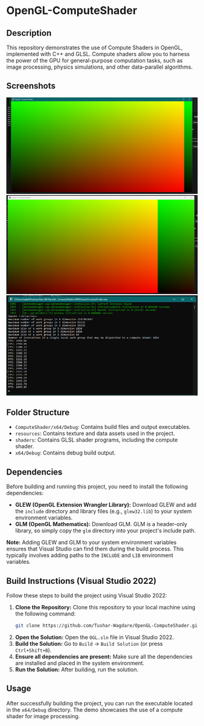 # OpenGL-ComputeShader

## Description

This repository demonstrates the use of Compute Shaders in OpenGL, implemented with C++ and GLSL. Compute shaders allow you to harness the power of the GPU for general-purpose computation tasks, such as image processing, physics simulations, and other data-parallel algorithms.

## Screenshots

![Screenshot 1](screenshot1.png)
![Screenshot 2](screenshot2.png)
![Screenshot 3](screenshot3.png)

## Folder Structure

*   `ComputeShader/x64/Debug`: Contains build files and output executables.
*   `resources`: Contains texture and data assets used in the project.
*   `shaders`: Contains GLSL shader programs, including the compute shader.
*   `x64/Debug`: Contains debug build output.

## Dependencies

Before building and running this project, you need to install the following dependencies:

*   **GLEW (OpenGL Extension Wrangler Library):** Download GLEW and add the `include` directory and library files (e.g., `glew32.lib`) to your system environment variables.
*   **GLM (OpenGL Mathematics):** Download GLM. GLM is a header-only library, so simply copy the `glm` directory into your project's include path.

**Note:** Adding GLEW and GLM to your system environment variables ensures that Visual Studio can find them during the build process. This typically involves adding paths to the `INCLUDE` and `LIB` environment variables.

## Build Instructions (Visual Studio 2022)

Follow these steps to build the project using Visual Studio 2022:

1.  **Clone the Repository:** Clone this repository to your local machine using the following command:
    ```bash
    git clone https://github.com/Tushar-Wagdare/OpenGL-ComputeShader.git
    ```
2.  **Open the Solution:** Open the `OGL.sln` file in Visual Studio 2022.
3.  **Build the Solution:** Go to `Build` -> `Build Solution` (or press `Ctrl+Shift+B`).
4.  **Ensure all dependencies are present:** Make sure all the dependencies are installed and placed in the system environment.
5.  **Run the Solution:** After building, run the solution.

## Usage

After successfully building the project, you can run the executable located in the `x64/Debug` directory. The demo showcases the use of a compute shader for image processing.
